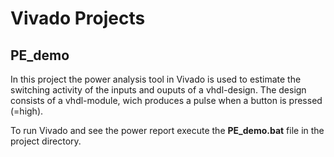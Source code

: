 # Vivado Projects

## PE_demo

In this project the power analysis tool in Vivado is used to estimate the switching activity of the inputs and ouputs of a vhdl-design.
The design consists of a vhdl-module, wich produces a pulse when a button is pressed (=high). 

To run Vivado and see the power report execute the **PE_demo.bat** file in the project directory.